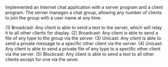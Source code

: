 Implemented an Internet chat application with a server program and a client program. 
The server manages a chat group, allowing any number of clients to join the group with a user name at any time.

(1) Broadcast: Any client is able to send a text to the server, which will relay it to all other clients for display.
(2) Broadcast: Any client is able to send a file of any type to the group via the server.
(3) Unicast: Any client is able to send a private message to a specific other client via the server.
(4) Unicast: Any client is able to send a private file of any type to a specific other client via the server.
(5) Blockcast: Any client is able to send a text to all other clients except for one via the sever.
